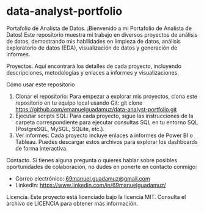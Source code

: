 # data-analyst-portfolio

Portafolio de Analista de Datos.
¡Bienvenido a mi Portafolio de Analista de Datos! Este repositorio muestra mi trabajo en diversos proyectos de análisis de datos, demostrando mis habilidades en limpieza de datos, análisis exploratorio de datos (EDA), visualización de datos y generación de informes.

Proyectos.
Aquí encontrará los detalles de cada proyecto, incluyendo descripciones, metodologías y enlaces a informes y visualizaciones.

Cómo usar este repositorio
1. Clonar el repositorio:
   Para empezar a explorar mis proyectos, clona este repositorio en tu equipo local usando Git:
   git clone https://github.com/emanuelguadamuz/data-analyst-portfolio.git
2. Ejecutar scripts SQL:
   Para cada proyecto, sigue las instrucciones de la carpeta correspondiente para ejecutar
   consultas SQL en tu entorno SQL (PostgreSQL, MySQL, SQLite, etc.).
3. Ver informes:
   Cada proyecto incluye enlaces a informes de Power BI o Tableau. Puedes descargar estos
   archivos para explorar los dashboards de forma interactiva.

Contacto.
Si tienes alguna pregunta o quieres hablar sobre posibles oportunidades de colaboración, no dudes en ponerte en contacto conmigo:
- Correo electrónico: 69manuel.guadamuz@gmail.com
- LinkedIn: https://www.linkedin.com/in/69manuelguadamuz/

Licencia.
Este proyecto está licenciado bajo la licencia MIT. Consulta el archivo de LICENCIA para obtener más información.
